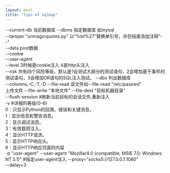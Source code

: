 ```yaml
---
layout: post
title: "tips of sqlmap"
---
```


--current-db 当前数据库
--dbms 指定数据库 如mysql  
--tamper "unmagicquotes.py" 以“%bf%27”替换单引号，并在结尾添加注释“--”  
--data post数据  
--cookie   
--user-agent  
--level  3时候是cookie注入 4是http头注入  
--risk  共有四个风险等级，默认是1会测试大部分的测试语句，2会增加基于事件的测试语句，3会增加OR语句的SQL注入测试。
--dbs 列出数据库  
--columns,-C,-T,-D
--file-read 读文件如--file-read "/etc/passwd"  
上传文件 --file-write "本地文件" --file-dest "目标机器目录"  
--flush-session #刷新当前目标的会话文件,重新注入  
-v #详细的等级(0-6)  
0：只显示Python的回溯，错误和关键消息。  
1：显示信息和警告消息。  
2：显示调试消息。  
3：有效载荷注入。  
4：显示HTTP请求。  
5：显示HTTP响应头。  
6：显示HTTP响应页面的内容  
-p "user-agent" --user-agent "Mozilla/4.0 (compatible; MSIE 7.0; Windows NT 5.1)" #指定user-agent注入
--proxy="socks5://127.0.0.1:1080"  
--delay=3  
